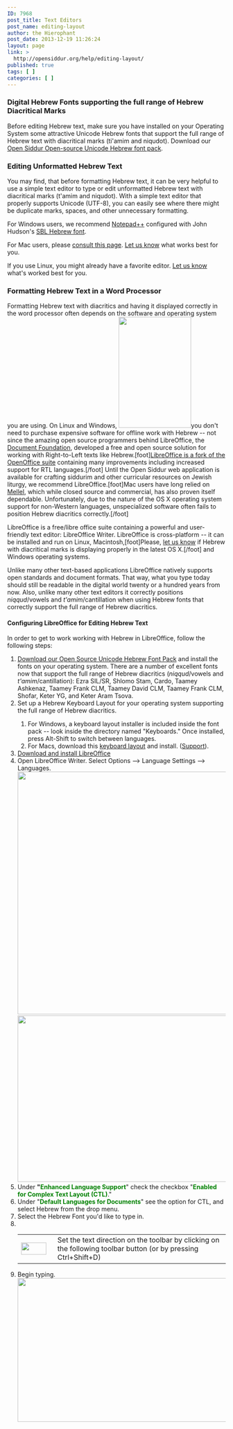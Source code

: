 ```yaml
---
ID: 7968
post_title: Text Editors
post_name: editing-layout
author: the Hierophant
post_date: 2013-12-19 11:26:24
layout: page
link: >
  http://opensiddur.org/help/editing-layout/
published: true
tags: [ ]
categories: [ ]
---
```

<div class="english">
<h3>Digital Hebrew Fonts supporting the full range of Hebrew Diacritical Marks</h3>

Before editing Hebrew text, make sure you have installed on your Operating System some attractive Unicode Hebrew fonts that support the full range of Hebrew text with diacritical marks (ti'amim and niqudot). Download our<a href="http://opensiddur.org/craft/unicode-compliant-and-open-source-licensed-hebrew-fonts/"> Open Siddur Open-source Unicode Hebrew font pack</a>.


<h3>Editing Unformatted Hebrew Text</h3>

You may find, that before formatting Hebrew text, it can be very helpful to use a simple text editor to type or edit unformatted Hebrew text with diacritical marks (t'amim and niqudot). With a simple text editor that properly supports Unicode (UTF-8), you can easily see where there might be duplicate marks, spaces, and other unnecessary formatting. 

For Windows users, we recommend <a href="https://notepad-plus-plus.org/">Notepad++</a> configured with John Hudson's <a href="http://www.sbl-site.org/educational/BiblicalFonts_SBLHebrew.aspx">SBL Hebrew font</a>.

For Mac users, please <a href="http://www.alanwood.net/unicode/utilities_editors_macosx.html">consult this page</a>. <a href="http://opensiddur.org/contact/">Let us know</a> what works best for you.

If you use Linux, you might already have a favorite editor. <a href="http://opensiddur.org/contact/">Let us know</a> what's worked best for you.


<h3>Formatting Hebrew Text in a Word Processor</h3>

Formatting Hebrew text with diacritics and having it displayed correctly in the word processor often depends on the software and operating system you are using. On Linux and Windows, <a href="http://www.libreoffice.org/download/"><img src="http://opensiddur.org/wp-content/uploads/2012/04/Libreoffice_icon_mix.png" alt="" title="Libreoffice_icon_mix" width="167" height="256" class="alignright size-full wp-image-4658" /></a>you don't need to purchase expensive software for offline work with Hebrew -- not since the amazing open source programmers behind LibreOffice, the <a href="http://www.documentfoundation.org/">Document Foundation</a>, developed a free and open source solution for working with Right-to-Left texts like Hebrew.[foot]<a href="http://en.wikipedia.org/wiki/Libreoffice">LibreOffice is a fork of the OpenOffice suite</a> containing many improvements including increased support for RTL languages.[/foot] Until the Open Siddur web application is available for crafting siddurim and other curricular resources on Jewish liturgy, we recommend LibreOffice.[foot]Mac users have long relied on <a href="http://www.mellel.com/">Mellel</a>, which while closed source and commercial, has also proven itself dependable. Unfortunately, due to the nature of the OS X operating system support for non-Western languages, unspecialized software often fails to position Hebrew diacritics correctly.[/foot]

LibreOffice is a free/libre office suite containing a powerful and user-friendly text editor: LibreOffice Writer. LibreOffice is cross-platform -- it can be installed and run on Linux, Macintosh,[foot]Please, <a href="http://opensiddur.org/contact/">let us know</a> if Hebrew with diacritical marks is displaying properly in the latest OS X.[/foot] and Windows operating systems. 

Unlike many other text-based applications LibreOffice natively supports open standards and document formats. That way, what you type today should still be readable in the digital world twenty or a hundred years from now. Also, unlike many other text editors it correctly positions <em>niqqud</em>/vowels and <em>t'amim</em>/cantillation when using Hebrew fonts that correctly support the full range of Hebrew diacritics.

<h4>Configuring LibreOffice for Editing Hebrew Text</h4>

In order to get to work working with Hebrew in LibreOffice, follow the following steps:
<ol>
	<li><a href="http://opensiddur.org/tools/fonts">Download our Open Source Unicode Hebrew Font Pack</a> and install the fonts on your operating system. There are a number of excellent fonts now that support the full range of Hebrew diacritics (<em>niqqud</em>/vowels and <em>t'amim</em>/cantillation): Ezra SIL/SR, Shlomo Stam, Cardo, Taamey Ashkenaz, Taamey Frank CLM, Taamey David CLM, Taamey Frank CLM, Shofar, Keter YG, and Keter Aram Tsova.</li>
	<li>Set up a Hebrew Keyboard Layout for your operating system supporting the full range of Hebrew diacritics.</li>
<ol>
	<li>For Windows, a keyboard layout installer is included inside the font pack -- look inside the directory named "Keyboards." Once installed, press Alt-Shift to switch between languages.</li>
	<li>For Macs, download this <a href="http://www.sbl-site.org/Fonts/BiblicalHebrewKeyboardsInstallerOSX.zip">keyboard layout</a> and install. (<a href="http://www.sbl-site.org/educational/biblicalfonts_FAQ_OSX.aspx">Support</a>).</li>
</ol>
	<li><a href="http://www.libreoffice.org/download/">Download and install LibreOffice</a></li>
	<li>Open LibreOffice Writer. Select Options --&gt; Language Settings --&gt; Languages. <a href="http://opensiddur.org/wp-content/uploads/2012/04/Select-Option1.png"><img class="aligncenter size-full wp-image-4641" title="Select Option" src="http://opensiddur.org/wp-content/uploads/2012/04/Select-Option1.png" alt="" width="692" height="560" /></a>
<a href="http://opensiddur.org/wp-content/uploads/2012/04/RTL-option.png"><img class="aligncenter size-full wp-image-4640" title="RTL option" src="http://opensiddur.org/wp-content/uploads/2012/04/RTL-option.png" alt="" width="731" height="384" /></a></li>
	<li>Under <strong>"<span style="color: #008000;">Enhanced Language Support</span></strong>" check the checkbox "<strong><span style="color: #008000;">Enabled for Complex Text Layout (CTL)</span></strong>."</li>
	<li>Under "<strong><span style="color: #008000;">Default Languages for Documents</span></strong>" see the option for CTL, and select Hebrew from the drop menu.</li>
	<li>Select the Hebrew Font you'd like to type in.</li>
	<li> <table><tr><td><a href="http://opensiddur.org/wp-content/uploads/2012/04/LTR-RTL-toolbar1.png"><img class="wp-image-4644 alignleft" style="margin-right: 10px;" title="LTR RTL toolbar" src="http://opensiddur.org/wp-content/uploads/2012/04/LTR-RTL-toolbar1.png" alt="" width="58" height="28" /></a></td><td>Set the text direction on the toolbar by clicking on the following toolbar button (or by pressing Ctrl+Shift+D)</td></tr></tbody></tbody></tbody></tbody></table></li>
	<li>Begin typing. <a href="http://opensiddur.org/wp-content/uploads/2012/04/Select-RTL1.png"><img class="aligncenter size-full wp-image-4645" title="Select RTL" src="http://opensiddur.org/wp-content/uploads/2012/04/Select-RTL1.png" alt="" width="961" height="332" /></a></li>
</ol>
</div>